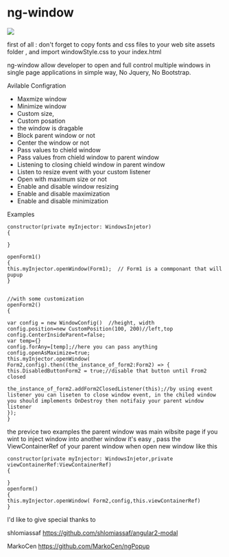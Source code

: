 # ng-window
 ![](http://g.recordit.co/FXstJzoYLr.gif)

first of all : don't forget to copy fonts and css files to your web site assets folder , and import  windowStyle.css to your index.html 



ng-window allow developer to open and full control multiple windows in single page applications in simple way, No Jquery, No Bootstrap.

Avilable Configration

- Maxmize window
- Minimize window
- Custom size,
- Custom posation
- the window is dragable 
- Block parent window or not
- Center the window or not
- Pass values to chield window 
- Pass values from chield window to parent window
- Listening to closing chield window in parent window
- Listen to resize event with your custom listener
- Open with maximum size or not
- Enable and disable window resizing
- Enable and disable maximization
- Enable and disable minimization






Examples

```
constructor(private myInjector: WindowsInjetor)
{ 

}

openForm1()
{ 
this.myInjector.openWindow(Form1);  // Form1 is a commponant that will pupup
}


//with some customization
openForm2()
{ 

var config = new WindowConfig()  //height, width
config.position=new CustomPosition(100, 200)//left,top
config.CenterInsideParent=false;
var temp={}
config.forAny=[temp];//here you can pass anything
config.openAsMaximize=true;
this.myInjector.openWindow( Form2,config).then((the_instance_of_form2:Form2) => {
this.DisabledButtonForm2 = true;//disable that button until From2 closed

the_instance_of_form2.addForm2ClosedListener(this);//by using event listener you can liseten to close window event, in the chiled window you should implements OnDestroy then notifaiy your parent window listener
});
}
```


the previce two examples the parent window was main wibsite page
if you wint to inject window into another window it's easy , pass the ViewContainerRef of your parent window when open new window like this
```
constructor(private myInjector: WindowsInjetor,private viewContainerRef:ViewContainerRef)
{ 

}
openform()
{ 
this.myInjector.openWindow( Form2,config,this.viewContainerRef)
}

```



I'd like to give special thanks to

shlomiassaf
https://github.com/shlomiassaf/angular2-modal


MarkoCen
https://github.com/MarkoCen/ngPopup



